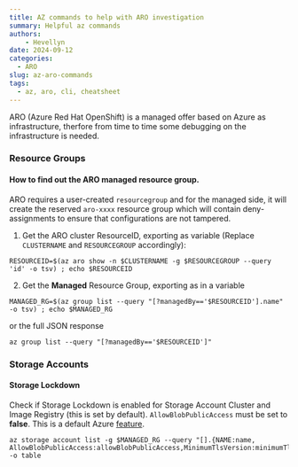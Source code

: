 ```yaml
---
title: AZ commands to help with ARO investigation
summary: Helpful az commands
authors:
    - Hevellyn
date: 2024-09-12
categories:
  - ARO
slug: az-aro-commands
tags:
  - az, aro, cli, cheatsheet
---
```


ARO (Azure Red Hat OpenShift) is a managed offer based on Azure as infrastructure, therfore from time to time some debugging on the infrastructure is needed.

<!-- more -->



###  **Resource Groups**
#### How to find out the ARO managed resource group.
ARO requires a user-created `resourcegroup` and for the managed side, it will create the reserved `aro-xxxx` resource group which will contain deny-assignments to ensure that configurations are not tampered.

1. Get the ARO cluster ResourceID, exporting as variable (Replace `CLUSTERNAME` and `RESOURCEGROUP` accordingly):
```
RESOURCEID=$(az aro show -n $CLUSTERNAME -g $RESOURCEGROUP --query 'id' -o tsv) ; echo $RESOURCEID
```

2. Get the **Managed** Resource Group, exporting as in a variable
```
MANAGED_RG=$(az group list --query "[?managedBy=='$RESOURCEID'].name" -o tsv) ; echo $MANAGED_RG
```

or the full JSON response
```
az group list --query "[?managedBy=='$RESOURCEID']"
```

### **Storage Accounts**
#### Storage Lockdown
Check if Storage Lockdown is enabled for Storage Account Cluster and Image Registry (this is set by default). `AllowBlobPublicAccess` must be set to **false**. This is a default Azure [feature](https://azure.microsoft.com/en-us/updates/choose-to-allow-or-disallow-blob-public-access-on-azure-storage-accounts/).

```
az storage account list -g $MANAGED_RG --query "[].{NAME:name, AllowBlobPublicAccess:allowBlobPublicAccess,MinimumTlsVersion:minimumTlsVersion}" -o table
```
